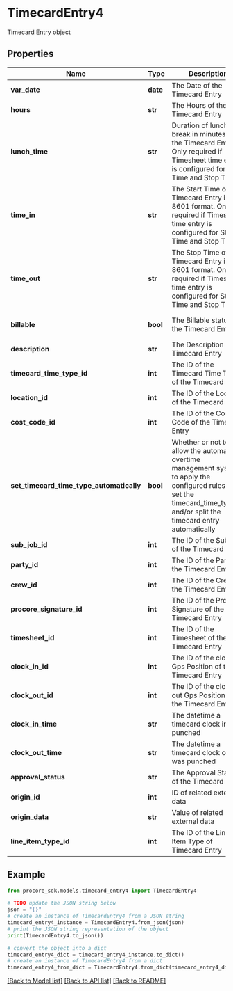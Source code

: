 # TimecardEntry4

Timecard Entry object

## Properties

Name | Type | Description | Notes
------------ | ------------- | ------------- | -------------
**var_date** | **date** | The Date of the Timecard Entry | 
**hours** | **str** | The Hours of the Timecard Entry | [optional] 
**lunch_time** | **str** | Duration of lunch break in minutes for the Timecard Entry. Only required if Timesheet time entry is configured for Start Time and Stop Time. | [optional] 
**time_in** | **str** | The Start Time of the Timecard Entry in ISO 8601 format. Only required if Timesheet time entry is configured for Start Time and Stop Time. | [optional] 
**time_out** | **str** | The Stop Time of the Timecard Entry in ISO 8601 format. Only required if Timesheet time entry is configured for Start Time and Stop Time. | [optional] 
**billable** | **bool** | The Billable status of the Timecard Entry | [optional] [default to False]
**description** | **str** | The Description of the Timecard Entry | [optional] 
**timecard_time_type_id** | **int** | The ID of the Timecard Time Type of the Timecard Entry | [optional] 
**location_id** | **int** | The ID of the Location of the Timecard Entry | [optional] 
**cost_code_id** | **int** | The ID of the Cost Code of the Timecard Entry | [optional] 
**set_timecard_time_type_automatically** | **bool** | Whether or not to allow the automatic overtime management system to apply the configured rules to set the timecard_time_type_id and/or split the timecard entry automatically | [optional] 
**sub_job_id** | **int** | The ID of the Sub Job of the Timecard Entry | [optional] 
**party_id** | **int** | The ID of the Party of the Timecard Entry | [optional] 
**crew_id** | **int** | The ID of the Crew of the Timecard Entry | [optional] 
**procore_signature_id** | **int** | The ID of the Procore Signature of the Timecard Entry | [optional] 
**timesheet_id** | **int** | The ID of the Timesheet of the Timecard Entry | [optional] 
**clock_in_id** | **int** | The ID of the clock in Gps Position of the Timecard Entry | [optional] 
**clock_out_id** | **int** | The ID of the clock out Gps Position of the Timecard Entry | [optional] 
**clock_in_time** | **str** | The datetime a timecard clock in was punched | [optional] 
**clock_out_time** | **str** | The datetime a timecard clock out was punched | [optional] 
**approval_status** | **str** | The Approval Status of the Timecard Entry | [optional] 
**origin_id** | **int** | ID of related external data | [optional] 
**origin_data** | **str** | Value of related external data | [optional] 
**line_item_type_id** | **int** | The ID of the Line Item Type of Timecard Entry | [optional] 

## Example

```python
from procore_sdk.models.timecard_entry4 import TimecardEntry4

# TODO update the JSON string below
json = "{}"
# create an instance of TimecardEntry4 from a JSON string
timecard_entry4_instance = TimecardEntry4.from_json(json)
# print the JSON string representation of the object
print(TimecardEntry4.to_json())

# convert the object into a dict
timecard_entry4_dict = timecard_entry4_instance.to_dict()
# create an instance of TimecardEntry4 from a dict
timecard_entry4_from_dict = TimecardEntry4.from_dict(timecard_entry4_dict)
```
[[Back to Model list]](../README.md#documentation-for-models) [[Back to API list]](../README.md#documentation-for-api-endpoints) [[Back to README]](../README.md)


